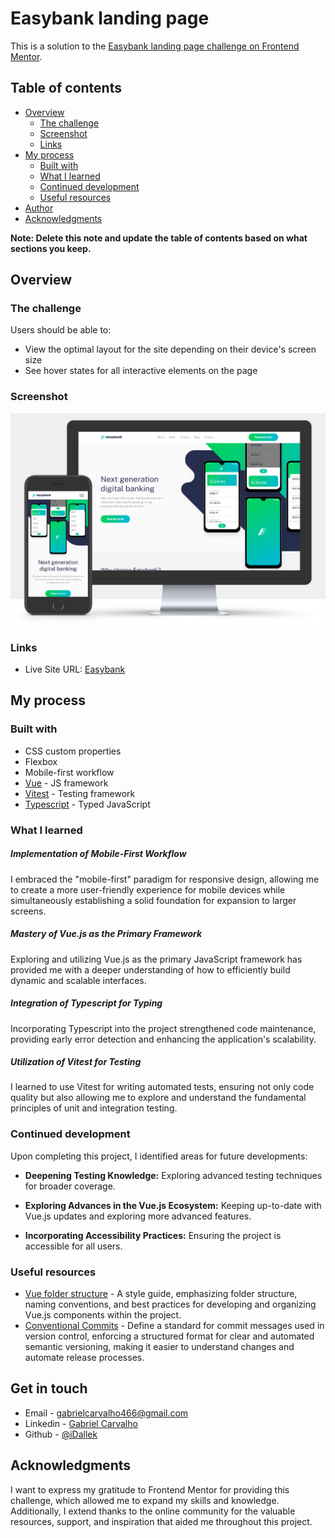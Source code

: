 # Easybank landing page

This is a solution to the [Easybank landing page challenge on Frontend Mentor](https://www.frontendmentor.io/challenges/easybank-landing-page-WaUhkoDN).

## Table of contents

- [Overview](#overview)
  - [The challenge](#the-challenge)
  - [Screenshot](#screenshot)
  - [Links](#links)
- [My process](#my-process)
  - [Built with](#built-with)
  - [What I learned](#what-i-learned)
  - [Continued development](#continued-development)
  - [Useful resources](#useful-resources)
- [Author](#author)
- [Acknowledgments](#acknowledgments)

**Note: Delete this note and update the table of contents based on what sections you keep.**

## Overview

### The challenge

Users should be able to:

- View the optimal layout for the site depending on their device's screen size
- See hover states for all interactive elements on the page

### Screenshot

![showcase project](https://github.com/iDallek/easybank/blob/1bf93496f80781633c2d0008a305901e8b6a7900/public/images/showcase-project.jpg?raw=true)

### Links

- Live Site URL: [Easybank](https://easybank-ruby.vercel.app)

## My process

### Built with

- CSS custom properties
- Flexbox
- Mobile-first workflow
- [Vue](https://vuejs.org/) - JS framework
- [Vitest](https://nextjs.org/) - Testing framework
- [Typescript](https://www.typescriptlang.org) - Typed JavaScript


### What I learned

##### Implementation of Mobile-First Workflow

I embraced the "mobile-first" paradigm for responsive design, allowing me to create a more user-friendly experience for mobile devices while simultaneously establishing a solid foundation for expansion to larger screens.

##### Mastery of Vue.js as the Primary Framework

Exploring and utilizing Vue.js as the primary JavaScript framework has provided me with a deeper understanding of how to efficiently build dynamic and scalable interfaces.

##### Integration of Typescript for Typing

Incorporating Typescript into the project strengthened code maintenance, providing early error detection and enhancing the application's scalability.

##### Utilization of Vitest for Testing

I learned to use Vitest for writing automated tests, ensuring not only code quality but also allowing me to explore and understand the fundamental principles of unit and integration testing.

### Continued development

Upon completing this project, I identified areas for future developments:

- **Deepening Testing Knowledge:** Exploring advanced testing techniques for broader coverage.

- **Exploring Advances in the Vue.js Ecosystem:** Keeping up-to-date with Vue.js updates and exploring more advanced features.

- **Incorporating Accessibility Practices:** Ensuring the project is accessible for all users.

### Useful resources

- [Vue folder structure](https://gist.github.com/plinionaves/1e619a414602cd535c6b73a035ae2f75) - A style guide, emphasizing folder structure, naming conventions, and best practices for developing and organizing Vue.js components within the project.
- [Conventional Commits](https://www.conventionalcommits.org) - Define a standard for commit messages used in version control, enforcing a structured format for clear and automated semantic versioning, making it easier to understand changes and automate release processes.

## Get in touch

- Email - [gabrielcarvalho466@gmail.com](gabrielcarvalho466@gmail.com)
- Linkedin - [Gabriel Carvalho](https://www.linkedin.com/in/gabriel-cb/)
- Github - [@iDallek](https://github.com/iDallek)

## Acknowledgments

I want to express my gratitude to Frontend Mentor for providing this challenge, which allowed me to expand my skills and knowledge. Additionally, I extend thanks to the online community for the valuable resources, support, and inspiration that aided me throughout this project.

